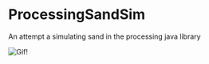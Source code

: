 # ProcessingSandSim
An attempt a simulating sand in the processing java library



![Gif!](https://gyazo.com/a6e44009f6e18447b36730fe17af3875.gif)
